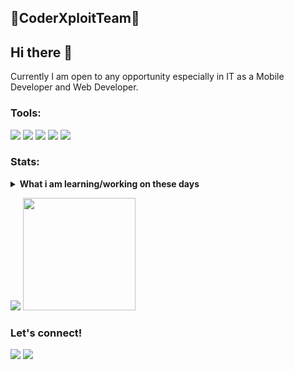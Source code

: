 ## 🔰CoderXploitTeam🔰

## Hi there 👋
Currently I am open to any opportunity especially in IT as a Mobile Developer and Web Developer. 

### Tools:
<p>
    <img src="https://img.shields.io/badge/OS-Linux-blue?&logo=linux" />
    <img src="https://img.shields.io/badge/Code-Java,python-blue?&logo=java" />
    <img src="https://img.shields.io/badge/IDE-AIDE,JVDroid-blue?&logo=xcode" />
    <img src="https://img.shields.io/badge/Text%20Editor-Vim-blue?&logo=vim&logoColor=blue" />
    <img src="https://gpvc.arturio.dev/CoderXploitTeam" />
</p>

### Stats:
<details>
 <summary><strong>What i am learning/working on these days</strong></summary>
    - 🔭 I’m currently working on ... </br>
    - 🌱 I’m currently learning App Development & UI/UX Design</br>
    - 👯 I’m looking to collaborate on ... </br>
    - 🤔 I’m looking for help with ... </br>
    - 💬 Ask me about anything.</br>
    - 📫 How to reach me: <a href="mailto:salsabilamarisa2004@gmail.com">Email me!</a>  </br>
    - 😄 Pronouns: He/Him </br>
    - ⚡ Fun fact: ... </br>
</details>
<p>
    <img src="https://github-readme-stats.vercel.app/api?username=CoderXploitTeam&hide=contribs,prs&show_icons=true&hide_border=true&title_color=000" />
    <img src="https://github-readme-stats.vercel.app/api/top-langs/?username=CoderXploitTeam&layout=compact" height=180 />
</p>


### Let's connect!
<p>
    <a href="#" target="blank"><img src="https://img.shields.io/badge/Website-https://coderxploitteam.blogspot.com-green?" /></a>
    <a href="#" target="blank"><img src="https://img.shields.io/badge/Facebook-CoderXploitTeam-30302f?style=flat&logo=facebook" /></a>
    </p>
